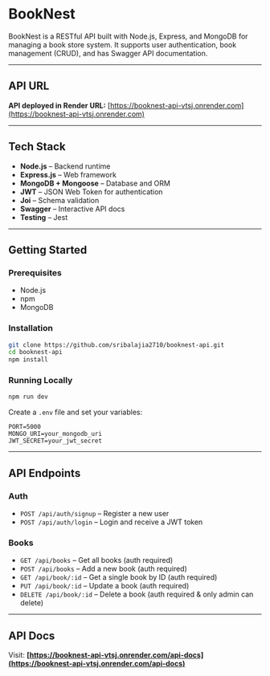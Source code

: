 # BookNest

BookNest is a RESTful API built with Node.js, Express, and MongoDB for managing a book store system. It supports user authentication, book management (CRUD), and has Swagger API documentation.

---

## API URL

**API deployed in Render URL:**
[https://booknest-api-vtsj.onrender.com](https://booknest-api-vtsj.onrender.com)

---

## Tech Stack

* **Node.js** – Backend runtime
* **Express.js** – Web framework
* **MongoDB + Mongoose** – Database and ORM
* **JWT** – JSON Web Token for authentication
* **Joi** – Schema validation
* **Swagger** – Interactive API docs
* **Testing** – Jest

---

## Getting Started

### Prerequisites

* Node.js 
* npm
* MongoDB

### Installation

```bash
git clone https://github.com/sribalajia2710/booknest-api.git
cd booknest-api
npm install
```

### Running Locally

```bash
npm run dev
```

Create a `.env` file and set your variables:

```env
PORT=5000
MONGO_URI=your_mongodb_uri
JWT_SECRET=your_jwt_secret
```

---

## API Endpoints

### Auth

* `POST /api/auth/signup` – Register a new user
* `POST /api/auth/login` – Login and receive a JWT token

### Books

* `GET /api/books` – Get all books (auth required)
* `POST /api/books` – Add a new book (auth required)
* `GET /api/book/:id` – Get a single book by ID (auth required)
* `PUT /api/book/:id` – Update a book (auth required)
* `DELETE /api/book/:id` – Delete a book (auth required & only admin can delete)

---

## API Docs

Visit:
**[https://booknest-api-vtsj.onrender.com/api-docs](https://booknest-api-vtsj.onrender.com/api-docs)**

